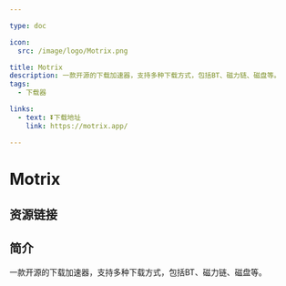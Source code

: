 ```yaml
---

type: doc

icon:
  src: /image/logo/Motrix.png

title: Motrix
description: 一款开源的下载加速器，支持多种下载方式，包括BT、磁力链、磁盘等。
tags:
  - 下载器

links:
  - text: ⏬下载地址
    link: https://motrix.app/

---
```


<ShowLogo />

# Motrix

<ShowTags />

<ShowBreadcrumb />

## 资源链接

<ShowLinks />

## 简介

一款开源的下载加速器，支持多种下载方式，包括BT、磁力链、磁盘等。
